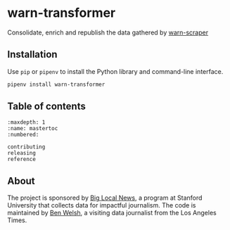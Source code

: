 # warn-transformer

Consolidate, enrich and republish the data gathered by [warn-scraper](https://github.com/biglocalnews/warn-scraper)

## Installation

Use `pip` or `pipenv` to install the Python library and command-line interface.

```bash
pipenv install warn-transformer
```

## Table of contents

```{toctree}
:maxdepth: 1
:name: mastertoc
:numbered:

contributing
releasing
reference
```

## About

The project is sponsored by [Big Local News](https://biglocalnews.org/#/about), a program at Stanford University that collects data for impactful journalism. The code is maintained by [Ben Welsh](https://palewi.re/who-is-ben-welsh/), a visiting data journalist from the Los Angeles Times.
